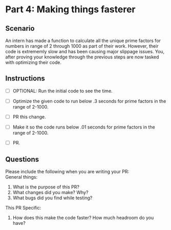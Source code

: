 # Part 4: Making things fasterer

## Scenario
An intern has made a function to calculate all the unique prime factors for numbers in range of 2 through 1000 as part of their work. However, their code is extrememly slow and has been causing major slippage issues. You, after proving your knowledge through the previous steps are now tasked with optimizing their code.

## Instructions
- [ ] OPTIONAL: Run the initial code to see the time.
- [ ] Optimize the given code to run below .3 seconds for prime factors in the range of 2-1000.
- [ ] PR this change. 
- [ ] Make it so the code runs below .01 seconds for prime factors in the range of 2-1000. 
- [ ] PR.


## Questions
Please include the following when you are writing your PR:   
General things:   
1. What is the purpose of this PR?
2. What changes did you make? Why?
3. What bugs did you find while testing?

This PR Specific:
1. How does this make the code faster? How much headroom do you have?
